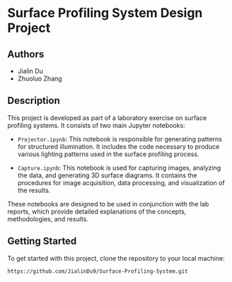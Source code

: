 # Surface Profiling System Design Project

## Authors

- Jialin Du
- Zhuoluo Zhang

## Description

This project is developed as part of a laboratory exercise on surface profiling systems. It consists of two main Jupyter notebooks:

- `Projector.ipynb`: This notebook is responsible for generating patterns for structured illumination. It includes the code necessary to produce various lighting patterns used in the surface profiling process.

- `Capture.ipynb`: This notebook is used for capturing images, analyzing the data, and generating 3D surface diagrams. It contains the procedures for image acquisition, data processing, and visualization of the results.

These notebooks are designed to be used in conjunction with the lab reports, which provide detailed explanations of the concepts, methodologies, and results.


## Getting Started

To get started with this project, clone the repository to your local machine:

```bash
https://github.com/JialinDu9/Surface-Profiling-System.git
